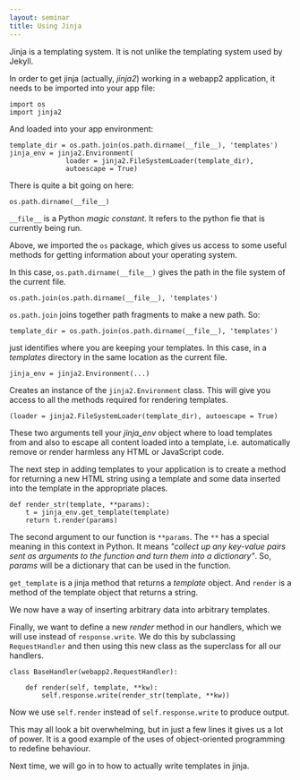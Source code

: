 ```yaml
---
layout: seminar
title: Using Jinja
---
```

Jinja is a templating system. It is not unlike the templating system used by Jekyll.

In order to get jinja (actually, *jinja2*) working in a webapp2 application, it needs to be imported into your app file:

    import os
    import jinja2

And loaded into your app environment:

    template_dir = os.path.join(os.path.dirname(__file__), 'templates')
    jinja_env = jinja2.Environment(
                  loader = jinja2.FileSystemLoader(template_dir),
                  autoescape = True)

There is quite a bit going on here:

    os.path.dirname(__file__)

`__file__` is a Python *magic constant*. It refers to the python fie that is currently being run. 

Above, we imported the `os` package, which gives us access to some useful methods for getting information about your operating system. 

In this case, `os.path.dirname(__file__)` gives the path in the file system of the current file.

    os.path.join(os.path.dirname(__file__), 'templates')

`os.path.join` joins together path fragments to make a new path. So:

    template_dir = os.path.join(os.path.dirname(__file__), 'templates')

just identifies where you are keeping your templates. In this case, in a *templates* directory in the same location as the current file.

    jinja_env = jinja2.Environment(...)

Creates an instance of the `jinja2.Environment` class. This will give you access to all the methods required for rendering templates.

    (loader = jinja2.FileSystemLoader(template_dir), autoescape = True)

These two arguments tell your *jinja_env* object where to load templates from and also to escape all content loaded into a template, i.e. automatically remove or render harmless any HTML or JavaScript code.

The next step in adding templates to your application is to create a method for returning a new HTML string using a template and some data inserted into the template in the appropriate places.

    def render_str(template, **params):
        t = jinja_env.get_template(template)
        return t.render(params)

The second argument to our function is `**params`. The `**` has a special meaning in this context in Python. It means *"collect up any key-value pairs sent as arguments to the function and turn them into a dictionary"*. So, *params* will be a dictionary that can be used in the function.

`get_template` is a jinja method that returns a *template* object. And `render` is a method of the template object that returns a string.

We now have a way of inserting arbitrary data into arbitrary templates. 

Finally, we want to define a new *render* method in our handlers, which we will use instead of `response.write`. We do this by subclassing `RequestHandler` and then using this new class as the superclass for all our handlers.

    class BaseHandler(webapp2.RequestHandler):
        
        def render(self, template, **kw):
            self.response.write(render_str(template, **kw))

Now we use `self.render` instead of `self.response.write` to produce output.

This may all look a bit overwhelming, but in just a few lines it gives us a lot of power. It is a good example of the uses of object-oriented programming to redefine behaviour.

Next time, we will go in to how to actually write templates in jinja.

